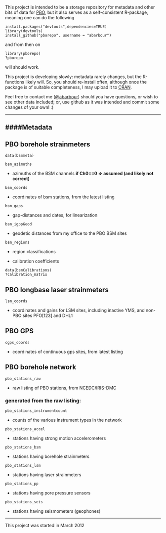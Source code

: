 This project is intended to be a storage repository for metadata and other bits of
data for [PBO](http://pbo.unavco.org/), but it also
serves as a self-consistent R-package, meaning
one can do the following
~~~~~{.R}
install.packages("devtools",dependencies=TRUE)
library(devtools)
install_github("pborepo", username = "abarbour")
~~~~~
and from then on
~~~~~{.R}
library(pborepo)
?pborepo
~~~~~
will should work.

This project is developing slowly: metadata rarely changes, but the R-functions
likely will.
So,
you should re-install often, although once the package is of suitable
completeness, I may upload it to [CRAN](http://cran.r-project.org/).

Feel free to contact me (<a href="https://github.com/abarbour" class="user-mention">@abarbour</a>) 
should you have questions, or wish to see other data included; or, use github as it was
intended and commit some changes of your own! :)

----
####Metadata
----

PBO borehole strainmeters
-------------------------

~~~~~{.R}
data(bsmmeta)
~~~~~

`bsm_azimuths`
* azimuths of the BSM channels **if Ch0==0 => assumed (and likely not correct)**

`bsm_coords`
* coordinates of bsm stations, from the latest listing

`bsm_gaps`
* gap-distances and dates, for linearization

`bsm_igppGeod`
* geodetic distances from my office to the PBO BSM sites

`bsm_regions`
* region classifications

* calibration coefficients
~~~~~{.R}
data(bsmCalibrations)
?calibration_matrix
~~~~~

PBO longbase laser strainmeters
-------------------------------

`lsm_coords`
* coordinates and gains for LSM sites, including inactive
YMS, and non-PBO sites PFO[123] and DHL1

PBO GPS
-------

`cgps_coords`
* coordinates of continuous gps sites, from latest listing

PBO borehole network
--------------------

`pbo_stations_raw`
* raw listing of PBO stations, from NCEDC/IRIS-DMC

### generated from the raw listing:

`pbo_stations_instrumentcount`
* counts of the various instrument types in the network

`pbo_stations_accel`
* stations having strong motion accelerometers

`pbo_stations_bsm`
* stations having borehole strainmeters

`pbo_stations_lsm`
* stations having laser strainmeters

`pbo_stations_pp`
* stations having pore pressure sensors

`pbo_stations_seis`
* stations having seismometers (geophones)

---

This project was started in March 2012

